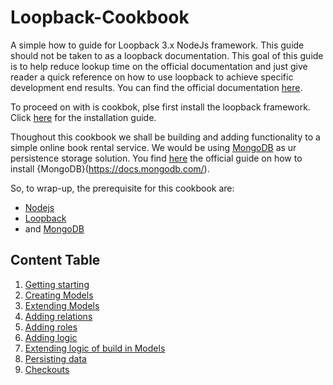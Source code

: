 # Loopback-Cookbook
A simple how to guide for Loopback 3.x NodeJs framework.
This guide should not be taken to as a loopback documentation. This goal of this guide is to help reduce lookup time on the official documentation and just give reader a quick reference on how to use loopback to achieve specific development end results. You can find the official documentation [here](https://loopback.io/doc/).

To proceed on with is cookbok, plse first install the loopback framework. Click [here](https://loopback.io/doc/en/lb3/Installation.html) for the installation guide.

Thoughout this cookbook we shall be building and adding functionality to a simple online book rental service. We would be using [MongoDB](https://www.mongodb.com/) as ur persistence storage solution. You find [here](https://docs.mongodb.com/manual/installation/) the official guide on how to install {MongoDB}(https://docs.mongodb.com/).

So, to wrap-up, the prerequisite for this cookbook are:

- [Nodejs](https://nodejs.org/en/)
- [Loopback](https://loopback.io)
- and [MongoDB](https://www.mongodb.com/)

## Content Table

1. [Getting starting]()
2. [Creating Models]()
3. [Extending Models]()
4. [Adding relations]()
5. [Adding roles]()
6. [Adding logic]()
6. [Extending logic of build in Models]()
7. [Persisting data]()
8. [Checkouts]()
